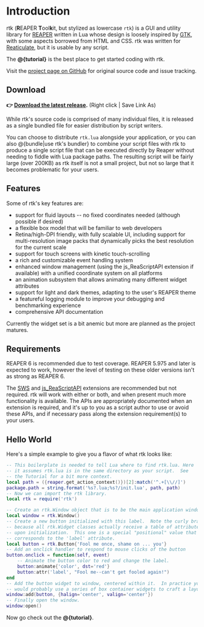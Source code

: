 # Introduction

rtk (**R**EAPER **T**ool**k**it, but stylized as lowercase `rtk`) is a GUI and utility
library for [REAPER](https://www.reaper.fm/) written in Lua whose design is loosely
inspired by [GTK](https://www.gtk.org/), with some aspects borrowed from HTML and CSS.
rtk was written for [Reaticulate](https://reaticulate.com), but it is usable by any
script.

The **@{tutorial}** is the best place to get started coding with rtk.

Visit the [project page on GitHub](https://github.com/jtackaberry/rtk) for original
source code and issue tracking.

## Download

**👉 [Download the latest release](https://reapertoolkit.dev/rtk.lua).**  (Right click | Save Link As)

While rtk's source code is comprised of many individual files, it is released as a single
bundled file for easier distribution by script writers.

You can choose to distribute `rtk.lua` alongside your application, or you can also
@{bundle|use rtk's bundler} to combine your script files with rtk to produce a single
script file that can be executed directly by Reaper without needing to fiddle with Lua
package paths.  The resulting script will be fairly large (over 200KB) as rtk itself is
not a small project, but not so large that it becomes problematic for your users.

## Features

Some of rtk's key features are:

* support for fluid layouts -- no fixed coordinates needed (although possible if desired)
* a flexible box model that will be familiar to web developers
* Retina/high-DPI friendly, with fully scalable UI, including support for multi-resolution
  image packs that dynamically picks the best resolution for the current scale
* support for touch screens with kinetic touch-scrolling
* a rich and customizable event handling system
* enhanced window management (using the js_ReaScriptAPI extension if available) with a
  unified coordinate system on all platforms
* an animation subsystem that allows animating many different widget attributes
* support for light and dark themes, adapting to the user's REAPER theme
* a featureful logging module to improve your debugging and benchmarking experience
* comprehensive API documentation

Currently the widget set is a bit anemic but more are planned as the project matures.


## Requirements

REAPER 6 is recommended due to test coverage.  REAPER 5.975 and later is expected to work,
however the level of testing on these older versions isn't as strong as REAPER 6.

The [SWS](https://www.sws-extension.org/) and
[js_ReaScriptAPI](https://forum.cockos.com/showthread.php?t=212174) extensions are
recommended but not required.  rtk will work with either or both, and when present much
more functionality is available.  The APIs are appropriately documented when an extension
is required, and it's up to you as a script author to use or avoid these APIs, and if
necessary pass along the extension requirement(s) to your users.


## Hello World

Here's a simple example to give you a flavor of what rtk looks like:

```lua
-- This boilerplate is needed to tell Lua where to find rtk.lua. Here
-- it assumes rtk.lua is in the same directory as your script.  See
-- the Tutorial for a bit more context.
local path = ({reaper.get_action_context()})[2]:match('^.+[\\//]')
package.path = string.format('%s?.lua;%s?/init.lua', path, path)
-- Now we can import the rtk library.
local rtk = require('rtk')

-- Create an rtk.Window object that is to be the main application window
local window = rtk.Window()
-- Create a new button initialized with this label.  Note the curly braces,
-- because all rtk.Widget classes actually receive a table of attributes
-- upon initialization.  This one is a special "positional" value that
-- corresponds to the 'label' attribute.
local button = rtk.Button{'Fool me once, shame on ... you'}
-- Add an onclick handler to respond to mouse clicks of the button
button.onclick = function(self, event)
    -- Animate the button color to red and change the label.
    button:animate{'color', dst='red'}
    button:attr('label', "Fool me--can't get fooled again!")
end
-- Add the button widget to window, centered within it.  In practice you
-- would probably use a series of box container widgets to craft a layout.
window:add(button, {halign='center', valign='center'})
-- Finally open the window.
window:open()
```

Now go check out the **@{tutorial}**.
